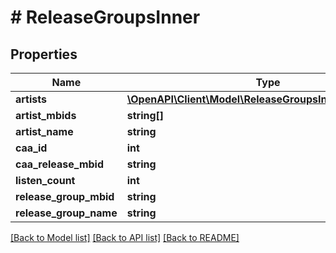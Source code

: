 # # ReleaseGroupsInner

## Properties

Name | Type | Description | Notes
------------ | ------------- | ------------- | -------------
**artists** | [**\OpenAPI\Client\Model\ReleaseGroupsInnerArtistsInner[]**](ReleaseGroupsInnerArtistsInner.md) |  | [optional]
**artist_mbids** | **string[]** |  | [optional]
**artist_name** | **string** |  | [optional]
**caa_id** | **int** |  | [optional]
**caa_release_mbid** | **string** |  | [optional]
**listen_count** | **int** |  | [optional]
**release_group_mbid** | **string** |  | [optional]
**release_group_name** | **string** |  | [optional]

[[Back to Model list]](../../README.md#models) [[Back to API list]](../../README.md#endpoints) [[Back to README]](../../README.md)
